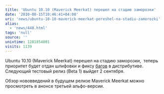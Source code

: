 ```yaml
---
title: 'Ubuntu 10.10 (Maverick Meerkat) перешел на стадию заморозки'
date: '2010-08-15T10:46:41+04:00'
uri: 'news/ubuntu-10-10-maverick-meerkat-pereshel-na-stadiu-zamorozki'
alias: 
  - 'news/448.html'
tags: 'null'
source: ''
unixtime: 1281854801
visits: 1139
---
```

Ubuntu 10.10 (Maverick Meerkat) перешел на стадию заморозки,  теперь приоритет будет отдан шлифовки и фиксу [багов](https://bugs.launchpad.net/ubuntu/maverick/+bugs) в дистрибутиве. Следующий тестовый релиз (Beta 1) выйдет 2 сентября.

Обзор нововведений в будущем релизе Maverick Meerkat можно просмотреть в анонсе третьей альфо-версии.
